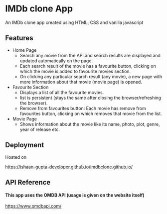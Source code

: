 # IMDb clone App

An IMDb clone app created using HTML, CSS and vanilla javascript

## Features

- Home Page
  - Search any movie from the API and search results are displayed and updated automatically on the page.
  - Each search result of the movie has a favourite button, clicking on which
    the movie is added to favourite movies section.
  - On clicking any particular search result (any movie), a new page with more
    information about that movie (movie page) is opened.
- Favourite Section
  - Displays a list of all the favourite movies.
  - list is persistent (stays the same after closing the browser/refreshing the browser).
  - Remove from favourites button: Each movie has remove from favourites
    button, clicking on which removes that movie from the list.
- Movie Page
  - Shows information about the movie like its name, photo, plot, genre, year of release etc.

## Deployment

Hosted on

https://ishaan-gupta-developer.github.io/imdbclone.github.io/

## API Reference

#### This app uses the OMDB API (usage is given on the website itself)

https://www.omdbapi.com/

